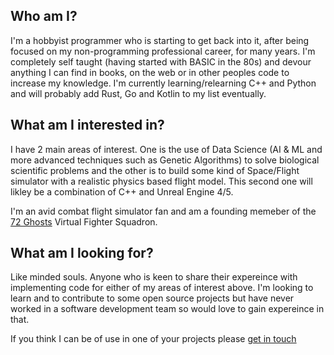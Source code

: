 ## Who am I?
I'm a hobbyist programmer who is starting to get back into it, after being focused on my non-programming professional career, for many years. I'm completely self taught (having started with BASIC in the 80s) and devour anything I can find in books, on the web or in other peoples code to increase my knowledge. I'm currently learning/relearning C++ and Python and will probably add Rust, Go and Kotlin to my list eventually.

## What am I interested in?
I have 2 main areas of interest. One is the use of Data Science (AI & ML and more advanced techniques such as Genetic Algorithms) to solve biological scientific problems and the other is to build some kind of Space/Flight simulator with a realistic physics based flight model. This second one will likley be a combination of C++ and Unreal Engine 4/5.

I'm an avid combat flight simulator fan and am a founding memeber of the [72 Ghosts](http://72-ghosts.com/) Virtual Fighter Squadron.

## What am I looking for?
Like minded souls. Anyone who is keen to share their expereince with implementing code for either of my areas of interest above. I'm looking to learn and to contribute to some open source projects but have never worked in a software development team so would love to gain expereince in that.


If you think I can be of use in one of your projects please <a href="mailto:gamernaut19@gmail.com">get in touch</a>
<!---
Gamernaut/Gamernaut is a ✨ special ✨ repository because its `README.md` (this file) appears on your GitHub profile.
You can click the Preview link to take a look at your changes.
--->

